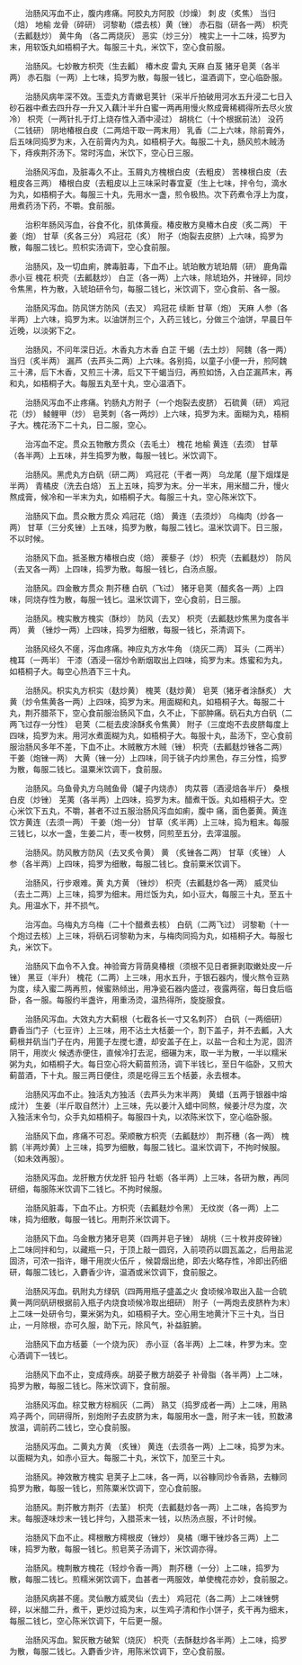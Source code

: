 <!-- { "loadSidebar": true } -->
　　治肠风泻血不止，腹内疼痛。阿胶丸方阿胶（炒燥） 刺 皮（炙焦） 当归（焙） 地榆 龙骨（碎研） 诃黎勒（煨去核）黄（锉） 赤石脂（研各一两） 枳壳（去瓤麸炒） 黄牛角 （各二两烧灰） 恶实（炒三分） 槐实上一十二味，捣罗为末，用软饭丸如梧桐子大。每服三十丸，米饮下，空心食前服。

　　治肠风。七妙散方枳壳（生去瓤） 椿木皮 雷丸 天麻 白芨 猪牙皂荚（各半两） 赤石脂（一两）上七味，捣罗为散，每服一钱匕，温酒调下，空心临卧服。

　　治肠风病年深不效。玉壶丸方青嫩皂荚针（采半斤拍破用河水五升浸二七日入砂石器中煮去四升存一升又入藕汁半升白蜜一两再用慢火熬成膏稀稠得所去尽火放冷） 枳壳（一两针扎于灯上烧存性入酒中浸过） 胡桃仁（十个根据前法） 没药（二钱研） 阴地椿根白皮（二两焙干取一两末用） 乳香（二上六味，除前膏外，后五味同捣罗为末，入在前膏内为丸，如梧桐子大。每服二十丸，肠风煎木贼汤下，痔疾荆芥汤下。常时泻血，米饮下，空心日三服。

　　治肠风泻血，及脏毒久不止。玉屑丸方槐根白皮（去粗皮） 苦楝根白皮（去粗皮各三两） 椿根白皮（去粗皮以上三味采时春宜夏（生上七味，拌令匀，滴水为丸，如梧桐子大。每服三十丸，先用水一盏，煎令极热。次下药煮令浮上为度，用煮药汤下药，不嚼。食前服。

　　治积年肠风泻血，谷食不化，肌体黄瘦。椿皮散方臭椿木白皮（炙二两） 干姜（炮） 甘草（炙各三分） 鸡冠花（炙） 附子（炮裂去皮脐）上六味，捣罗为散，每服二钱匕。煎枳实汤调下，空心食前服。

　　治肠风，及一切血痢，脾毒脏毒，下血不止。琥珀散方琥珀屑（研） 鹿角霜 赤小豆 槐花 枳壳（去瓤麸炒） 白芷（各一两）上六味，除琥珀外，并锉碎，同炒令焦黑，杵为散，入琥珀研令匀，每服二钱匕，米饮调下，空心食前、各一服。

　　治肠风泻血。防风饼方防风（去叉） 鸡冠花 续断 甘草（炮） 天麻 人参（各半两）上六味，捣罗为末。以油饼剂三个，入药三钱匕，分做三个油饼，早晨日午近晚，以淡粥下之。

　　治肠风，不问年深日近。木香丸方木香 白芷 干蝎（去土炒） 阿魏（各一两） 当归（炙半两） 漏芦（去芦头二两）上六味。各别捣，以童子小便一升，煎阿魏三十沸，后下木香，又煎三十沸，后又下干蝎当归，再煎如饧，入白芷漏芦末，再和丸，如梧桐子大。每服五丸至十丸，空心温酒下。

　　治肠风泻血不止疼痛。钓肠丸方附子（一个炮裂去皮脐） 石硫黄（研） 鸡冠花（炒） 鲮鲤甲（炒） 皂荚刺（各一两炒）上六味，捣罗为末。面糊为丸，梧桐子大。槐花汤下二十丸，日二服，空心。

　　治泻血不定。贯众五物散方贯众（去毛土） 槐花 地榆 黄连（去须） 甘草（各半两）上五味，并生捣罗为散，每服一钱匕。米饮调下。

　　治肠风。黑虎丸方白矾（研二两） 鸡冠花（干者一两） 乌龙尾（屋下烟煤是半两） 青橘皮（洗去白焙） 五上五味，捣罗为末。分一半末，用米醋二升，慢火熬成膏，候冷和一半末为丸，如梧桐子大。每服三十丸，空心陈米饮下。

　　治肠风下血。贯众散方贯众 鸡冠花（焙） 黄连（去须炒） 乌梅肉（炒各一两） 甘草（三分炙锉）上五味，捣罗为散，每服二钱匕。温米饮调下。日三服，不以时候。

　　治肠风下血。抵圣散方椿根白皮（焙） 蒺藜子（炒） 枳壳（去瓤麸炒） 防风（去叉各一两）上四味，捣罗为散。每服一钱匕，白汤点服。

　　治肠风。四金散方贯众 荆芥穗 白矾（飞过） 猪牙皂荚（醋炙各一两）上四味，同烧存性为散，每服一钱匕。温米饮调下，空心食前，日三服。

　　治肠风。槐实散方槐实（酥炒） 防风（去叉） 枳壳（去瓤麸炒焦黑为度各半两） 黄 （锉炒一两）上四味，捣罗为细散，每服一钱匕，茶清调下。

　　治肠风经久不瘥，泻血疼痛。神应丸方水牛角 （烧灰二两） 耳头（二两半） 槐耳（一两半） 干漆（酒浸一宿炒令断烟取出上四味，捣罗为末。炼蜜和为丸，如梧桐子大。每空心热酒下三十丸。

　　治肠风。枳实丸方枳实（麸炒黄） 槐荚（麸炒黄） 皂荚（猪牙者涂酥炙） 大黄（炒令焦黄各一两）上四味，捣罗为末。用面糊和丸，如梧桐子大。每服二十丸，荆芥腊茶下，空心食前服治肠风下血，久不止，下部肿痛。矾石丸方白矾（二两飞过存一分性） 皂荚（二梃去皮涂酥炙令焦黄） 附子（三度炮不去皮脐每度上四味，捣罗为末。用河水煮面糊为丸，如梧桐子大。每服十丸，盐汤下，空心食前服治肠风多年不差，下血不止。木贼散方木贼（锉） 枳壳（去瓤麸炒锉各二两） 干姜（炮锉一两） 大黄（锉一分）上四味，同于铫子内炒黑色，存三分性，捣罗为散，每服二钱匕。温粟米饮调下，食前服。

　　治肠风。乌鱼骨丸方乌贼鱼骨（罐子内烧赤） 肉苁蓉（酒浸焙各半斤） 桑根白皮（炒锉） 芜荑（各半两）上四味，捣罗为末。醋煮干饭。丸如梧桐子大。空心米饮下五丸，不嚼，甚者不过五服治肠风泻血如痢，腹中 痛，面色萎黄。黄连饮方黄连（去须一两） 干姜（炮一分） 甘草（炙半两）上三味，捣为粗末。每服三钱匕，以水一盏，生姜二片，枣一枚劈，同煎至五分，去滓温服。

　　治肠风。防风散方防风（去叉炙令黄） 黄 （炙锉各二两） 甘草（炙锉） 人参（各半两）上四味，捣罗为细散，每服二钱匕。食前粟米饮调下。

　　治肠风，行步艰难。黄 丸方黄 （锉炒） 枳壳（去瓤麸炒各一两） 威灵仙（去土二两）上三味，捣罗为细末。用烂饭为丸，如小豆大，每服三十丸，至五十丸。用温水下，并不损气。

　　治泻血。乌梅丸方乌梅（二十个醋煮去核） 白矾（二两飞过） 诃黎勒（十一个炮过去核）上三味，将矾石诃黎勒为末，与梅肉同捣为丸，如梧桐子大。每服七丸，米饮下。

　　治肠风下血令不入食。神验膏方背荫臭椿根（须根不见日者撅剥取嫩处皮一斤锉） 黑豆（半升） 槐花（二两）上三味，用水五升，于银石器内，慢火熬令豆熟为度，续入蜜二两再煎，候蜜熟倾出，用净瓷石器内盛过，夜露两宿，每日食后临卧，各一服。每服约半盏许，用重汤烫，温热得所，旋旋服食。

　　治肠风泻血。大效丸方大蓟根（七截各长一寸又名刺芥） 白矾（一两细研） 麝香当门子（七豆许）上三味，用不沾土大栝蒌一个，割下盖子，并不去瓤，入大蓟根并矾当门子在内，用篦子左搅七遭，却安盖子在上，以盐一合和土为泥，固济阴干，用炭火 候透赤便住，直候冷打去泥，细碾为末，取一半为散，一半以糯米粥为丸，如梧桐子大。每日空心将大蓟苗煎汤，调下半钱匕，至日午临卧，又煎大蓟苗酒，下十丸。服三两日便住，须是吃得三五个栝蒌，永去根本。

　　治肠风泻血不止。独活丸方独活（去芦头为末半两） 黄蜡（五两于银器中熔成汁） 生姜（半斤取自然汁）上三味，先以姜汁入蜡中同熬，候姜汁尽为度，次入独活末令匀，众手丸如梧桐子。每服四十丸，以浓陈米饮下，空心临卧服。

　　治肠风下血，疼痛不可忍。荣顺散方枳壳（去瓤麸炒） 荆芥穗（各一两） 槐鹅（半两炒黄）上三味，捣罗为细散，每服二钱匕。温米饮调下，不拘时候服。（如未效再服）。

　　治肠风泻血。龙肝散方伏龙肝 铅丹 牡蛎（各半两）上三味，各研为散，再同研细，每服陈米饮调下二钱匕。不拘时候服。

　　治肠风脏毒，下血不止。方枳壳（去瓤麸炒令黑） 无纹炭（各一两）上二味，捣为细散，每服一钱匕。用荆芥米饮调下。

　　治肠风下血。乌金散方猪牙皂荚（四两并皂子锉） 胡桃（三十枚并皮碎锉）上二味同拌和匀，以藏瓶一只，于顶上敲一圆窍，入前项药以圆瓦盖之，后用盐泥固济，可浓一指许，曝干用炭火伍斤 ，候碧烟出绝，即去火略存性，冷即出药细研，每服二钱匕，入麝香少许，温酒或米饮调下，食前服之。

　　治肠风泻血。矾附丸方绿矾（四两用瓶子盛盖之火 食顷候冷取出入盐一合硫黄一两同矾研根据前入瓶子内烧食顷候冷取出细研） 附子（一两炮去皮脐杵为末）上二味一处研令匀，粟米粥为丸，如梧桐子大。空心用生地黄汁下三十丸，当日止，一月除根，亦可久服，助下元，除风气，补益脏腑。

　　治肠风下血方栝蒌（一个烧为灰） 赤小豆（各半两）上二味，杵罗为末。空心酒调下一钱匕。

　　治肠风下血不止，变成痔疾。胡荽子散方胡荽子 补骨脂（各半两）上二味，捣罗为散，每服二钱匕。陈米饮调下，食前服。

　　治肠风泻血。棕艾散方棕榈灰（二两） 熟艾（捣罗成者一两）上二味，用熟鸡子两个，同研得所，别炮附子去皮脐为末，每服用水一盏，附子末一钱，煎数沸放温，调前药二钱匕，空心食前服。

　　治肠风泻血。二黄丸方黄 （炙锉） 黄连（去须各一两）上二味，捣罗为末。以面糊为丸，如赤小豆大。每服二十丸，米饮下，加至三十丸。

　　治肠风。神效散方槐实 皂荚子上二味，各一两，以谷糠同炒令香熟，去糠同捣罗为散，每服一钱匕，煎陈粟米饮调下，空心食前服。

　　治肠风。荆芥散方荆芥（去茎） 枳壳（去瓤麸炒各一两）上二味，各捣罗为末。每服逐味炒末一钱匕拌匀，入腊茶末一钱，以热汤点服，不计时候。

　　治肠风下血不止。樗根散方樗根皮（锉炒） 臭橘（曝干锉炒各三两）上二味，捣罗为散，每服一钱匕。煎皂荚子汤调下，米饮调亦得。

　　治肠风。槐荆散方槐花（轻炒令香一两） 荆芥穗（一分）上二味，捣罗为散，每服二钱匕。煎糯米粥饮调下，血甚者一两服效，单使槐花亦妙，食前服之。

　　治肠风病甚不瘥。灵仙散方威灵仙（去土） 鸡冠花（各二两）上二味锉劈碎，以米醋二升，煮干，更炒过捣为末，以生鸡子清和作小饼子，炙干再为细末，每服二钱匕，空心陈米饮调下，午后更一服。

　　治肠风泻血。絮灰散方破絮（烧灰） 枳壳（去酥麸炒各半两）上二味，捣罗为散，每服二钱匕。入麝香少许，用陈米饮调下，空心食前服。

